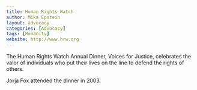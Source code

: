 ```yaml
---
title: Human Rights Watch
author: Mika Epstein
layout: advocacy
categories: [Advocacy]
tags: [Humanity]
website: http://www.hrw.org
---
```


The Human Rights Watch Annual Dinner, Voices for Justice, celebrates the valor of individuals who put their lives on the line to defend the rights of others.

Jorja Fox attended the dinner in 2003.